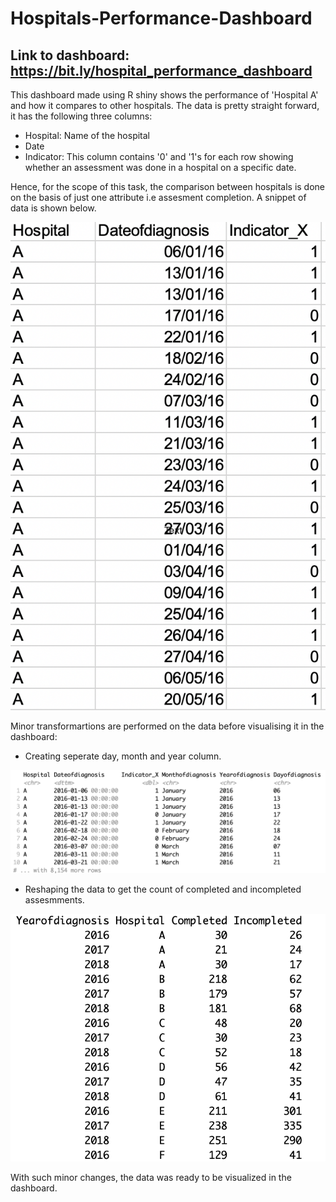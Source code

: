 # Hospitals-Performance-Dashboard

## Link to dashboard: https://bit.ly/hospital_performance_dashboard


This dashboard made using R shiny shows the performance of 'Hospital A' and how it compares to other hospitals. The data is pretty straight forward, it has the following three columns:
* Hospital: Name of the hospital
* Date
* Indicator: This column contains '0' and '1's for each row showing whether an assessment was done in a hospital on a specific date.

Hence, for the scope of this task, the comparison between hospitals is done on the basis of just one attribute i.e assesment completion. A snippet of data is shown below.

![](images/data.png)




Minor transformartions are performed on the data before visualising it in the dashboard:

* Creating seperate day, month and year column.

![](images/column%20split.png)

* Reshaping the data to get the count of completed and incompleted assesmments.

![](images/reshaping.png)

With such minor changes, the data was ready to be visualized in the dashboard.

